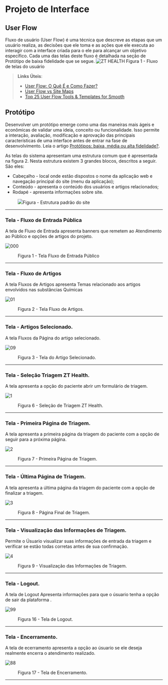 
# Projeto de Interface

## User Flow

Fluxo de usuário (User Flow) é uma técnica que descreve as etapas que um usuário realiza, as decisões que ele toma e as ações que ele executa ao interagir com a interface criada para o ele para alcançar um objetivo específico. Cada uma das telas deste fluxo é detalhada na seção de Protótipo de baixa fidelidade que se segue.
![ZT HEALTH](https://github.com/ICEI-PUC-Minas-PMV-ADS/pmv-ads-2024-1-e1-proj-web-t3-equipe-3-residuos-eletronicos/assets/92792650/faf49d4b-31e5-4f1d-a4da-e4872700d06e)
Figura 1 - Fluxo de telas do usuário

> **Links Úteis**:
> - [User Flow: O Quê É e Como Fazer?](https://medium.com/7bits/fluxo-de-usu%C3%A1rio-user-flow-o-que-%C3%A9-como-fazer-79d965872534)
> - [User Flow vs Site Maps](http://designr.com.br/sitemap-e-user-flow-quais-as-diferencas-e-quando-usar-cada-um/)
> - [Top 25 User Flow Tools & Templates for Smooth](https://www.mockplus.com/blog/post/user-flow-tools)

## Protótipo

Desenvolver um protótipo emerge como uma das maneiras mais ágeis e econômicas de validar uma ideia, conceito ou funcionalidade. Isso permite a interação, avaliação, modificação e aprovação das principais características de uma interface antes de entrar na fase de desenvolvimento. Leia o artigo [Protótipos: baixa, média ou alta fidelidade?](https://medium.com/ladies-that-ux-br/prot%C3%B3tipos-baixa-m%C3%A9dia-ou-alta-fidelidade-71d897559135).

As telas do sistema apresentam uma estrutura comum que é apresentada na figura 2. Nesta estrutura existem 3 grandes blocos, descritos a seguir. São eles:
<ul>
  <li>Cabeçalho - local onde estão dispostos o nome da aplicação web e navegação principal do site (menu da aplicação);</li>
  <li>Conteúdo - apresenta o conteúdo dos usuários e artigos relacionados;</li>
  <li>Rodapé - apresenta informações sobre site.</li>
</ul>

<figure> 
  <img src="https://user-images.githubusercontent.com/100447878/164074128-7b006e50-8621-4964-b0fd-07a90e626673.png"
    <figcaption>Figura - Estrutura padrão do site
</figure> 
<hr>

<h3><b>Tela - Fluxo de Entrada Pública</b></h3>
<p>A tela de Fluxo de Entrada apresenta banners que remetem ao Atendimento ao Público e opções de artigos do projeto. </p>
  
![000](https://github.com/ICEI-PUC-Minas-PMV-ADS/pmv-ads-2024-1-e1-proj-web-t3-equipe-3-residuos-eletronicos/assets/165658208/15c76b8c-332d-4c09-8c2f-d0e6af97388f)
<figure> 
  <figcaption>Figura 1 - Tela Fluxo de Entrada Público
</figure> 
<hr>


<h3><b>Tela - Fluxo de Artigos</b></h3>
<p>A tela Fluxos de Artigos apresenta Temas relacionado aos artigos envolvidos nas substâncias Químicas
  
![01](https://github.com/ICEI-PUC-Minas-PMV-ADS/pmv-ads-2024-1-e1-proj-web-t3-equipe-3-residuos-eletronicos/assets/165658208/276ee6fb-c703-4fb9-8139-795447f8dec0)
  
<figure> 
  <figcaption> Figura 2 - Tela Fluxo de Artigos.
</figure> 
<hr>


<h3><b>Tela - Artigos Selecionado.</b></h3>
<p>A tela Fluxos da Página do artigo selecionado.
  
![09](https://github.com/ICEI-PUC-Minas-PMV-ADS/pmv-ads-2024-1-e1-proj-web-t3-equipe-3-residuos-eletronicos/assets/165658208/6fd86c27-f8b1-4e28-ae91-e219c8685374)
  
<figure> 
  <figcaption> Figura 3 - Tela do Artigo Selecionado.
</figure> 
<hr>

<h3><b>Tela - Seleção Triagem ZT Health.</b></h3>
<p>A tela apresenta a opção do paciente abrir um formulário de triagem.
  
![1](https://github.com/ICEI-PUC-Minas-PMV-ADS/pmv-ads-2024-1-e1-proj-web-t3-equipe-3-residuos-eletronicos/assets/79770782/0076605b-8bbf-4efd-a86f-b31e9bec0e9a)

<figure> 
  <figcaption> Figura 6 - Seleção de Triagem ZT Health.
</figure> 
<hr>

<h3><b>Tela - Primeira Página de Triagem.</b></h3>
<p>A tela apresenta a primeira página da triagem do paciente com a opção de seguir para a próxima página.
  
![2](https://github.com/ICEI-PUC-Minas-PMV-ADS/pmv-ads-2024-1-e1-proj-web-t3-equipe-3-residuos-eletronicos/assets/79770782/618e9f80-ab67-4e8c-b747-ada0371862d7)

<figure> 
  <figcaption> Figura 7 - Primeira Página de Triagem.
</figure> 
<hr>

<h3><b>Tela - Última Página de Triagem.</b></h3>
<p>A tela apresenta a última página da triagem do paciente com a opção de finalizar a triagem.
  
![3](https://github.com/ICEI-PUC-Minas-PMV-ADS/pmv-ads-2024-1-e1-proj-web-t3-equipe-3-residuos-eletronicos/assets/79770782/7ced464b-9187-4e09-a39c-112a26244ae8)

<figure> 
  <figcaption> Figura 8 - Página Final de Triagem.
</figure> 
<hr>

<h3><b>Tela - Visualização das Informações de Triagem.</b></h3>
<p>Permite o Úsuario visualizar suas informações de entrada da triagem e verificar se estão todas corretas antes de sua confirmação.
  
![4](https://github.com/ICEI-PUC-Minas-PMV-ADS/pmv-ads-2024-1-e1-proj-web-t3-equipe-3-residuos-eletronicos/assets/79770782/6ff2f834-7b94-4d1c-a47e-2c2343d552bb)

<figure> 
  <figcaption> Figura 9 - Visualização das Informações de Triagem.
</figure> 
<hr>

<h3><b>Tela - Logout.</b></h3>
<p>A tela de Logout Apresenta informações para que o úsuario tenha a opção de sair da plataforma .
  
![99](https://github.com/ICEI-PUC-Minas-PMV-ADS/pmv-ads-2024-1-e1-proj-web-t3-equipe-3-residuos-eletronicos/assets/165658208/256f5fe2-dce2-40c8-9689-2d557e35f614)
<figure> 
  <figcaption> Figura 16 - Tela de Logout.
</figure> 
<hr>


<h3><b>Tela - Encerramento.</b></h3>
<p>A tela de ecerramento apresenta a opção ao úsuario se ele deseja realmente encerra o atendimento realizado.
  
![88](https://github.com/ICEI-PUC-Minas-PMV-ADS/pmv-ads-2024-1-e1-proj-web-t3-equipe-3-residuos-eletronicos/assets/165658208/43ad4021-be1c-4369-abca-653346c4adbf)
<figure> 
  <figcaption> Figura 17 - Tela de Encerramento.
</figure> 
<hr>

